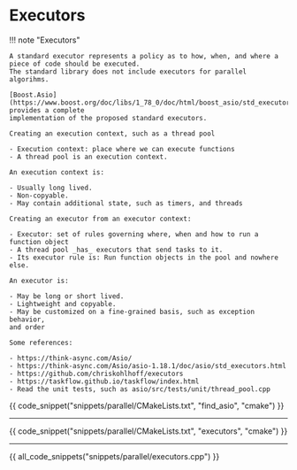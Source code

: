 # Executors

!!! note "Executors"

    A standard executor represents a policy as to how, when, and where a piece of code should be executed.
    The standard library does not include executors for parallel algorihms.
    
    [Boost.Asio](https://www.boost.org/doc/libs/1_78_0/doc/html/boost_asio/std_executors.html) provides a complete
    implementation of the proposed standard executors.

    Creating an execution context, such as a thread pool

    - Execution context: place where we can execute functions
    - A thread pool is an execution context.
    
    An execution context is:

    - Usually long lived.
    - Non-copyable.
    - May contain additional state, such as timers, and threads

    Creating an executor from an executor context:

    - Executor: set of rules governing where, when and how to run a function object
    - A thread pool _has_ executors that send tasks to it.
    - Its executor rule is: Run function objects in the pool and nowhere else. 

    An executor is:

    - May be long or short lived.
    - Lightweight and copyable.
    - May be customized on a fine-grained basis, such as exception behavior,
    and order
    
    Some references:

    - https://think-async.com/Asio/
    - https://think-async.com/Asio/asio-1.18.1/doc/asio/std_executors.html
    - https://github.com/chriskohlhoff/executors
    - https://taskflow.github.io/taskflow/index.html
    - Read the unit tests, such as asio/src/tests/unit/thread_pool.cpp

{{ code_snippet("snippets/parallel/CMakeLists.txt", "find_asio", "cmake") }}

<hr>

{{ code_snippet("snippets/parallel/CMakeLists.txt", "executors", "cmake") }}

<hr>

{{ all_code_snippets("snippets/parallel/executors.cpp") }}

